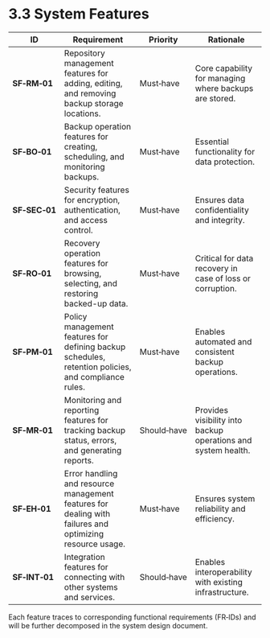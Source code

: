 # 3.3 System Features

| ID            | Requirement                                                                                               | Priority    | Rationale                                                     |
|---------------|-----------------------------------------------------------------------------------------------------------|-------------|---------------------------------------------------------------|
| **SF‑RM‑01**  | Repository management features for adding, editing, and removing backup storage locations.                | Must‑have   | Core capability for managing where backups are stored.        |
| **SF‑BO‑01**  | Backup operation features for creating, scheduling, and monitoring backups.                               | Must‑have   | Essential functionality for data protection.                  |
| **SF‑SEC‑01** | Security features for encryption, authentication, and access control.                                     | Must‑have   | Ensures data confidentiality and integrity.                   |
| **SF‑RO‑01**  | Recovery operation features for browsing, selecting, and restoring backed-up data.                        | Must‑have   | Critical for data recovery in case of loss or corruption.     |
| **SF‑PM‑01**  | Policy management features for defining backup schedules, retention policies, and compliance rules.       | Must‑have   | Enables automated and consistent backup operations.           |
| **SF‑MR‑01**  | Monitoring and reporting features for tracking backup status, errors, and generating reports.             | Should‑have | Provides visibility into backup operations and system health. |
| **SF‑EH‑01**  | Error handling and resource management features for dealing with failures and optimizing resource usage.  | Must‑have   | Ensures system reliability and efficiency.                    |
| **SF‑INT‑01** | Integration features for connecting with other systems and services.                                      | Should‑have | Enables interoperability with existing infrastructure.        |

Each feature traces to corresponding functional requirements (FR‑IDs) and will be further decomposed in the system design document.
